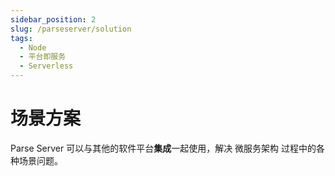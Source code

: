 ```yaml
---
sidebar_position: 2
slug: /parseserver/solution
tags:
  - Node
  - 平台即服务
  - Serverless
---
```




# 场景方案

Parse Server 可以与其他的软件平台**集成**一起使用，解决 微服务架构 过程中的各种场景问题。